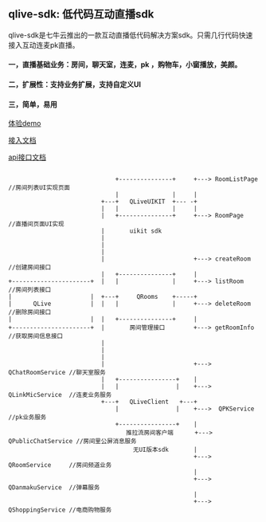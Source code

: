 

## qlive-sdk: 低代码互动直播sdk

qlive-sdk是七牛云推出的一款互动直播低代码解决方案sdk。只需几行代码快速接入互动连麦pk直播。

#### 一，直播基础业务：房间，聊天室，连麦，pk ，购物车，小窗播放，美颜。
#### 二，扩展性：支持业务扩展，支持自定义UI
#### 三，简单，易用

[体验demo](http://fir.qnsdk.com/s6py)

[接入文档](https://developer.qiniu.com/lowcode/manual/12027/android-fast-access)

[api接口文档](https://developer.qiniu.com/lowcode/api/12032/the-android-api-documentation)

```                  
                                                   
                              +---------------+     +---> RoomListPage //房间列表UI实现页面
                              |               |     |
                          +---+   QLiveUIKIT  +--- -+
                          |   |               |     |
                          |   +---------------+     +---> RoomPage    //直播间页面UI实现
                          |       uikit sdk   
                          | 
                          |                        
                          |                         
                          |                         +---> createRoom  //创建房间接口
                          |   +---------------+     |
+----------------------+  |   |               |     +---> listRoom    //房间列表接口
|                      |  +---+     QRooms    +-----+
|      QLive           |  |   |               |     +---> deleteRoom  //删除房间接口
|                      |  |   +---------------+     |
+----------------------+  |       房间管理接口        +---> getRoomInfo //获取房间信息接口
                          |
                          | 
                          | 
                          |                         +--->  QChatRoomService //聊天室服务 
                          |   +----------------+    |
                          |   |                |    +--->  QLinkMicService  //连麦业务服务
                          +---+   QLiveClient   +---+
                              |                |    +--->  QPKService       //pk业务服务
                              +----------------+    |
                                 推拉流房间客户端      +--->  QPublicChatService //房间里公屏消息服务       
                                   无UI版本sdk       |
                                                    +--->  QRoomService     //房间频道业务 
                                                    |    
                                                    +--->  QDanmakuService  //弹幕服务 
                                                    | 
                                                    +--->  QShoppingService //电商购物服务 

```    




